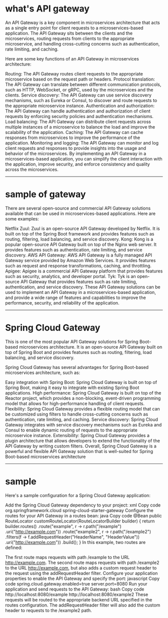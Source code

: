 

# what's API gateway
An API Gateway is a key component in microservices architecture that acts as a single entry point for client requests to a microservices-based application. The API Gateway sits between the clients and the microservices, routing requests from clients to the appropriate microservice, and handling cross-cutting concerns such as authentication, rate limiting, and caching.

Here are some key functions of an API Gateway in microservices architecture:

Routing: The API Gateway routes client requests to the appropriate microservice based on the request path or headers.
Protocol translation: The API Gateway can translate between different communication protocols, such as HTTP, WebSocket, or gRPC, used by the microservices and the clients.
Service discovery: The API Gateway can use service discovery mechanisms, such as Eureka or Consul, to discover and route requests to the appropriate microservice instance.
Authentication and authorization: The API Gateway can handle authentication and authorization of client requests by enforcing security policies and authentication mechanisms.
Load balancing: The API Gateway can distribute client requests across multiple instances of a microservice to balance the load and improve the scalability of the application.
Caching: The API Gateway can cache responses from microservices to improve the performance of the application.
Monitoring and logging: The API Gateway can monitor and log client requests and responses to provide insights into the usage and behavior of the microservices.
By implementing an API Gateway in a microservices-based application, you can simplify the client interaction with the application, improve security, and enforce consistency and quality across the microservices.

---
# sample of gateway
There are several open-source and commercial API Gateway solutions available that can be used in microservices-based applications. Here are some examples:

Netflix Zuul: Zuul is an open-source API Gateway developed by Netflix. It is built on top of the Spring Boot framework and provides features such as routing, filtering, load balancing, and service discovery.
Kong: Kong is a popular open-source API Gateway built on top of the Nginx web server. It provides features such as authentication, rate limiting, and service discovery.
AWS API Gateway: AWS API Gateway is a fully managed API Gateway service provided by Amazon Web Services. It provides features such as request and response transformations, caching, and throttling.
Apigee: Apigee is a commercial API Gateway platform that provides features such as security, analytics, and developer portal.
Tyk: Tyk is an open-source API Gateway that provides features such as rate limiting, authentication, and service discovery.
These API Gateway solutions can be used to implement an API Gateway in a microservices-based application, and provide a wide range of features and capabilities to improve the performance, security, and reliability of the application.

---
# Spring Cloud Gateway
This is one of the most popular API Gateway solutions for Spring Boot-based microservices architecture. It is an open-source API Gateway built on top of Spring Boot and provides features such as routing, filtering, load balancing, and service discovery.

Spring Cloud Gateway has several advantages for Spring Boot-based microservices architecture, such as:

Easy integration with Spring Boot: Spring Cloud Gateway is built on top of Spring Boot, making it easy to integrate with existing Spring Boot applications.
High performance: Spring Cloud Gateway is built on top of the Reactor project, which provides a non-blocking, event-driven programming model that allows for high-performance handling of client requests.
Flexibility: Spring Cloud Gateway provides a flexible routing model that can be customized using filters to handle cross-cutting concerns such as authentication, rate limiting, and caching.
Service discovery: Spring Cloud Gateway integrates with service discovery mechanisms such as Eureka and Consul to enable dynamic routing of requests to the appropriate microservice instance.
Extensibility: Spring Cloud Gateway provides a plugin architecture that allows developers to extend the functionality of the API Gateway by writing custom filters.
Overall, Spring Cloud Gateway is a powerful and flexible API Gateway solution that is well-suited for Spring Boot-based microservices architecture

---
# sample 

Here's a sample configuration for a Spring Cloud Gateway application:

Add the Spring Cloud Gateway dependency to your project:
xml
Copy code
<dependency>
    <groupId>org.springframework.cloud</groupId>
    <artifactId>spring-cloud-starter-gateway</artifactId>
</dependency>
Configure the routes for your API Gateway in a routes bean:
java
Copy code
@Bean
public RouteLocator customRouteLocator(RouteLocatorBuilder builder) {
    return builder.routes()
        .route("example", r -> r.path("/example")
            .uri("http://example.com"))
        .route("example2", r -> r.path("/example2")
            .filters(f -> f.addRequestHeader("HeaderName", "HeaderValue"))
            .uri("http://example.com"))
        .build();
}
In this example, two routes are defined:

The first route maps requests with path /example to the URL http://example.com.
The second route maps requests with path /example2 to the URL http://example.com, but also adds a custom request header to the request using the addRequestHeader filter.
Configure your application properties to enable the API Gateway and specify the port:
javascript
Copy code
spring.cloud.gateway.enabled=true
server.port=8080
Run your application and send requests to the API Gateway:
bash
Copy code
http://localhost:8080/example
http://localhost:8080/example2
These requests will be routed to the appropriate backend URL specified in the routes configuration. The addRequestHeader filter will also add the custom header to requests to the /example2 path.


